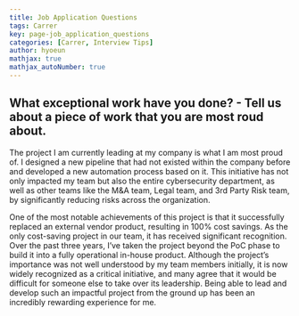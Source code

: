 ```yaml
---
title: Job Application Questions
tags: Carrer
key: page-job_application_questions
categories: [Carrer, Interview Tips]
author: hyoeun
mathjax: true
mathjax_autoNumber: true
---
```


## What exceptional work have you done? - Tell us about a piece of work that you are most roud about.

The project I am currently leading at my company is what I am most proud of. I designed a new pipeline that had not existed within the company before and developed a new automation process based on it. This initiative has not only impacted my team but also the entire cybersecurity department, as well as other teams like the M&A team, Legal team, and 3rd Party Risk team, by significantly reducing risks across the organization.

One of the most notable achievements of this project is that it successfully replaced an external vendor product, resulting in 100% cost savings. As the only cost-saving project in our team, it has received significant recognition. Over the past three years, I’ve taken the project beyond the PoC phase to build it into a fully operational in-house product. Although the project’s importance was not well understood by my team members initially, it is now widely recognized as a critical initiative, and many agree that it would be difficult for someone else to take over its leadership. Being able to lead and develop such an impactful project from the ground up has been an incredibly rewarding experience for me.
